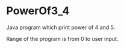 # PowerOf3_4
Java program which print power of 4 and 5.

Range of the program is from 0 to user input.
